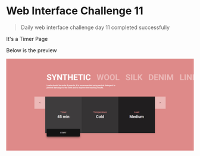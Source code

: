 # Web Interface Challenge 11

> Daily web interface challenge day 11 completed successfully

It's a Timer Page

Below is the preview

![Preview](./challenge.png "Timer Page")